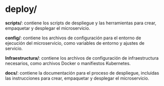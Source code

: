 # deploy/
**scripts/**: contiene los scripts de despliegue y las herramientas para crear, empaquetar y desplegar el microservicio.

**config/**: contiene los archivos de configuración para el entorno de ejecución del microservicio, como variables de entorno y ajustes de servicio.

**Infraestructura/**: contiene los archivos de configuración de infraestructura necesarios, como archivos Docker o manifiestos Kubernetes.

**docs/**: contiene la documentación para el proceso de despliegue, incluidas las instrucciones para crear, empaquetar y desplegar el microservicio.